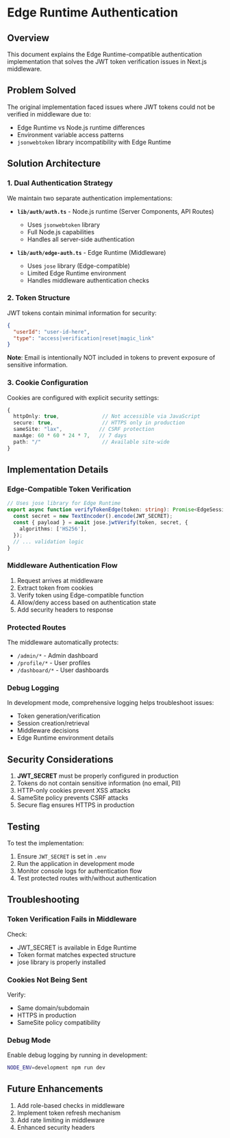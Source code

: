 # Edge Runtime Authentication

## Overview

This document explains the Edge Runtime-compatible authentication implementation that solves the JWT token verification issues in Next.js middleware.

## Problem Solved

The original implementation faced issues where JWT tokens could not be verified in middleware due to:
- Edge Runtime vs Node.js runtime differences
- Environment variable access patterns
- `jsonwebtoken` library incompatibility with Edge Runtime

## Solution Architecture

### 1. Dual Authentication Strategy

We maintain two separate authentication implementations:

- **`lib/auth/auth.ts`** - Node.js runtime (Server Components, API Routes)
  - Uses `jsonwebtoken` library
  - Full Node.js capabilities
  - Handles all server-side authentication

- **`lib/auth/edge-auth.ts`** - Edge Runtime (Middleware)
  - Uses `jose` library (Edge-compatible)
  - Limited Edge Runtime environment
  - Handles middleware authentication checks

### 2. Token Structure

JWT tokens contain minimal information for security:
```json
{
  "userId": "user-id-here",
  "type": "access|verification|reset|magic_link"
}
```

**Note**: Email is intentionally NOT included in tokens to prevent exposure of sensitive information.

### 3. Cookie Configuration

Cookies are configured with explicit security settings:
```typescript
{
  httpOnly: true,              // Not accessible via JavaScript
  secure: true,                // HTTPS only in production
  sameSite: "lax",            // CSRF protection
  maxAge: 60 * 60 * 24 * 7,   // 7 days
  path: "/"                    // Available site-wide
}
```

## Implementation Details

### Edge-Compatible Token Verification

```typescript
// Uses jose library for Edge Runtime
export async function verifyTokenEdge(token: string): Promise<EdgeSession | null> {
  const secret = new TextEncoder().encode(JWT_SECRET);
  const { payload } = await jose.jwtVerify(token, secret, {
    algorithms: ['HS256'],
  });
  // ... validation logic
}
```

### Middleware Authentication Flow

1. Request arrives at middleware
2. Extract token from cookies
3. Verify token using Edge-compatible function
4. Allow/deny access based on authentication state
5. Add security headers to response

### Protected Routes

The middleware automatically protects:
- `/admin/*` - Admin dashboard
- `/profile/*` - User profiles
- `/dashboard/*` - User dashboards

### Debug Logging

In development mode, comprehensive logging helps troubleshoot issues:
- Token generation/verification
- Session creation/retrieval
- Middleware decisions
- Edge Runtime environment details

## Security Considerations

1. **JWT_SECRET** must be properly configured in production
2. Tokens do not contain sensitive information (no email, PII)
3. HTTP-only cookies prevent XSS attacks
4. SameSite policy prevents CSRF attacks
5. Secure flag ensures HTTPS in production

## Testing

To test the implementation:

1. Ensure `JWT_SECRET` is set in `.env`
2. Run the application in development mode
3. Monitor console logs for authentication flow
4. Test protected routes with/without authentication

## Troubleshooting

### Token Verification Fails in Middleware

Check:
- JWT_SECRET is available in Edge Runtime
- Token format matches expected structure
- jose library is properly installed

### Cookies Not Being Sent

Verify:
- Same domain/subdomain
- HTTPS in production
- SameSite policy compatibility

### Debug Mode

Enable debug logging by running in development:
```bash
NODE_ENV=development npm run dev
```

## Future Enhancements

1. Add role-based checks in middleware
2. Implement token refresh mechanism
3. Add rate limiting in middleware
4. Enhanced security headers